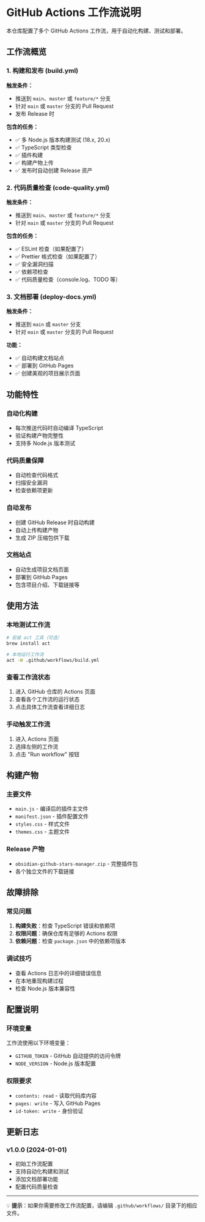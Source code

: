 # GitHub Actions 工作流说明

本仓库配置了多个 GitHub Actions 工作流，用于自动化构建、测试和部署。

## 工作流概览

### 1. 构建和发布 (build.yml)
**触发条件：**
- 推送到 `main`、`master` 或 `feature/*` 分支
- 针对 `main` 或 `master` 分支的 Pull Request
- 发布 Release 时

**包含的任务：**
- ✅ 多 Node.js 版本构建测试 (18.x, 20.x)
- ✅ TypeScript 类型检查
- ✅ 插件构建
- ✅ 构建产物上传
- ✅ 发布时自动创建 Release 资产

### 2. 代码质量检查 (code-quality.yml)
**触发条件：**
- 推送到 `main`、`master` 或 `feature/*` 分支
- 针对 `main` 或 `master` 分支的 Pull Request

**包含的任务：**
- ✅ ESLint 检查（如果配置了）
- ✅ Prettier 格式检查（如果配置了）
- ✅ 安全漏洞扫描
- ✅ 依赖项检查
- ✅ 代码质量检查（console.log、TODO 等）

### 3. 文档部署 (deploy-docs.yml)
**触发条件：**
- 推送到 `main` 或 `master` 分支
- 针对 `main` 或 `master` 分支的 Pull Request

**功能：**
- ✅ 自动构建文档站点
- ✅ 部署到 GitHub Pages
- ✅ 创建美观的项目展示页面

## 功能特性

### 自动化构建
- 每次推送代码时自动编译 TypeScript
- 验证构建产物完整性
- 支持多 Node.js 版本测试

### 代码质量保障
- 自动检查代码格式
- 扫描安全漏洞
- 检查依赖项更新

### 自动发布
- 创建 GitHub Release 时自动构建
- 自动上传构建产物
- 生成 ZIP 压缩包供下载

### 文档站点
- 自动生成项目文档页面
- 部署到 GitHub Pages
- 包含项目介绍、下载链接等

## 使用方法

### 本地测试工作流
```bash
# 安装 act 工具（可选）
brew install act

# 本地运行工作流
act -W .github/workflows/build.yml
```

### 查看工作流状态
1. 进入 GitHub 仓库的 Actions 页面
2. 查看各个工作流的运行状态
3. 点击具体工作流查看详细日志

### 手动触发工作流
1. 进入 Actions 页面
2. 选择左侧的工作流
3. 点击 "Run workflow" 按钮

## 构建产物

### 主要文件
- `main.js` - 编译后的插件主文件
- `manifest.json` - 插件配置文件
- `styles.css` - 样式文件
- `themes.css` - 主题文件

### Release 产物
- `obsidian-github-stars-manager.zip` - 完整插件包
- 各个独立文件的下载链接

## 故障排除

### 常见问题
1. **构建失败**：检查 TypeScript 错误和依赖项
2. **权限问题**：确保仓库有足够的 Actions 权限
3. **依赖问题**：检查 `package.json` 中的依赖项版本

### 调试技巧
- 查看 Actions 日志中的详细错误信息
- 在本地重现构建过程
- 检查 Node.js 版本兼容性

## 配置说明

### 环境变量
工作流使用以下环境变量：
- `GITHUB_TOKEN` - GitHub 自动提供的访问令牌
- `NODE_VERSION` - Node.js 版本配置

### 权限要求
- `contents: read` - 读取代码库内容
- `pages: write` - 写入 GitHub Pages
- `id-token: write` - 身份验证

## 更新日志

### v1.0.0 (2024-01-01)
- 初始工作流配置
- 支持自动化构建和测试
- 添加文档部署功能
- 配置代码质量检查

---

💡 **提示**：如果你需要修改工作流配置，请编辑 `.github/workflows/` 目录下的相应文件。
